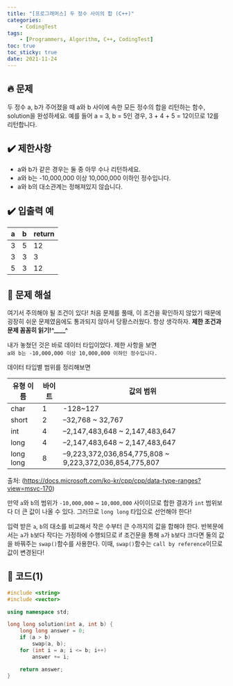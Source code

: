 ```yaml
---
title: "[프로그래머스] 두 정수 사이의 합 (C++)"
categories: 
    - CodingTest
tags:
    - [Programmers, Algorithm, C++, CodingTest]
toc: true
toc_sticky: true
date: 2021-11-24
---
```

## 🔥 문제
두 정수 a, b가 주어졌을 때 a와 b 사이에 속한 모든 정수의 합을 리턴하는 함수, solution을 완성하세요. 예를 들어 a = 3, b = 5인 경우, 3 + 4 + 5 = 12이므로 12를 리턴합니다.

## ✔️ 제한사항

- a와 b가 같은 경우는 둘 중 아무 수나 리턴하세요.
- a와 b는 -10,000,000 이상 10,000,000 이하인 정수입니다.
- a와 b의 대소관계는 정해져있지 않습니다.

## ✔️ 입출력 예

|a|b|return|
|---|---|---|
|3|5|12|
|3|3|3|
|5|3|12|

## 🤔 문제 해설

여기서 주의해야 될 조건이 있다!
처음 문제를 풀때, 이 조건을 확인하지 않았기 때문에 굉장히 쉬운 문제였음에도 통과되지 않아서 당황스러웠다.
항상 생각하자. **제한 조건과 문제 꼼꼼히 읽기!^____^**

내가 놓쳤던 것은 바로 데이터 타입이었다.
제한 사항을 보면 <br>
`a와 b는 -10,000,000 이상 10,000,000 이하인 정수입니다.`

데이터 타입별 범위를 정리해보면

|유형 이름|바이트|값의 범위|
|---|---|---|
|char|1|-128~127|
|short|2|–32,768 ~ 32,767|
|int|4|–2,147,483,648 ~ 2,147,483,647|
|long|4|–2,147,483,648 ~ 2,147,483,647|
|long long|8|–9,223,372,036,854,775,808 ~ 9,223,372,036,854,775,807|

출처: (https://docs.microsoft.com/ko-kr/cpp/cpp/data-type-ranges?view=msvc-170)

만약 `a`와 `b`의 범위가 `-10,000,000` ~ `10,000,000` 사이이므로 합한 결과가 `int` 범위보다 더 큰 값이 나올 수 있다. 그러므로 `long long` 타입으로 선언해야 한다!

입력 받은 `a`, `b`의 대소를 비교해서 작은 수부터 큰 수까지의 값을 합해야 한다. 반복문에서는 `a`가 `b`보다 작다는 가정하에 수행되므로 if 조건문을 통해 `a`가 `b`보다 크다면 둘의 값을 바꿔주는 `swap()`함수를 사용한다. 이때, `swap()`함수는 `call by reference`이므로 값이 변경된다!

## 👻 코드(1)

```cpp
#include <string>
#include <vector>

using namespace std;

long long solution(int a, int b) {
    long long answer = 0;
    if (a > b)
        swap(a, b);
    for (int i = a; i <= b; i++)
        answer += i;

    return answer;
}
```
